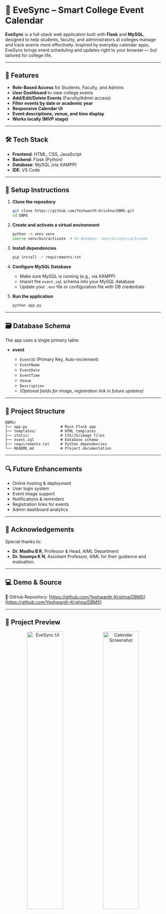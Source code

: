 # 📅 EveSync – Smart College Event Calendar

**EveSync** is a full-stack web application built with **Flask** and **MySQL**, designed to help students, faculty, and administrators at colleges manage and track events more effectively. Inspired by everyday calendar apps, EveSync brings event scheduling and updates right to your browser — but tailored for college life.

---

## 🚀 Features

* **Role-Based Access** for Students, Faculty, and Admins
* **User Dashboard** to view college events
* **Add/Edit/Delete Events** (Faculty/Admin access)
* **Filter events by date or academic year**
* **Responsive Calendar UI**
* **Event descriptions, venue, and time display**
* **Works locally (MVP stage)**

---

## 🛠️ Tech Stack

* **Frontend**: HTML, CSS, JavaScript
* **Backend**: Flask (Python)
* **Database**: MySQL (via XAMPP)
* **IDE**: VS Code

---

## 🧰 Setup Instructions

1. **Clone the repository**

   ```bash
   git clone https://github.com/Yeshwanth-Krishna/DBMS.git
   cd DBMS
   ```

2. **Create and activate a virtual environment**

   ```bash
   python -m venv venv
   source venv/bin/activate  # On Windows: venv\Scripts\activate
   ```

3. **Install dependencies**

   ```bash
   pip install -r requirements.txt
   ```

4. **Configure MySQL Database**

   * Make sure MySQL is running (e.g., via XAMPP)
   * Import the `event.sql` schema into your MySQL database
   * Update your `.env` file or configuration file with DB credentials

5. **Run the application**

   ```bash
   python app.py
   ```

---

## 🗃️ Database Schema

The app uses a single primary table:

* **event**

  * `EventID` (Primary Key, Auto-increment)
  * `EventName`
  * `EventDate`
  * `EventTime`
  * `Venue`
  * `Description`
  * *(Optional fields for image, registration link in future updates)*

---

## 📂 Project Structure

```
DBMS/
├── app.py               # Main Flask app
├── templates/           # HTML templates
├── static/              # CSS/JS/image files
├── event.sql            # Database schema
├── requirements.txt     # Python dependencies
└── README.md            # Project documentation
```

---

## 🔍 Future Enhancements

* Online hosting & deployment
* User login system
* Event image support
* Notifications & reminders
* Registration links for events
* Admin dashboard analytics

---

## 🙏 Acknowledgements

Special thanks to:

* **Dr. Madhu B R**, Professor & Head, AIML Department
* **Dr. Soumya K N**, Assistant Professor, AIML
  for their guidance and evaluation.

---

## 💻 Demo & Source

📎 GitHub Repository:
[https://github.com/Yeshwanth-Krishna/DBMS](https://github.com/Yeshwanth-Krishna/DBMS)

---

## 📸 Project Preview
<p align="center">
  <img src="https://github.com/user-attachments/assets/bc898ce1-562d-4c22-b899-ca3baa7e07bb" width="48%" alt="EveSync UI"/>
  <img src="https://github.com/user-attachments/assets/cde17e8a-174c-45f1-b2c0-bb1cc746175d" width="48%" alt="Calendar Screenshot"/>
  <br/><br/>
  <img src="https://github.com/user-attachments/assets/5a4095a3-457a-4650-9d03-91b944c1cc3e" width="48%" alt="Screenshot 1"/>
  <img src="https://github.com/user-attachments/assets/4ee78ee9-6bc9-47a9-8403-6abcbe73febf" width="48%" alt="Screenshot 2"/>
  <img src="https://github.com/user-attachments/assets/e655b3f4-b536-4c3d-947e-3bfb3c0ea1b7" width="48%" alt="Screenshot 3"/>
  <br/><br/>
  <img src="https://github.com/user-attachments/assets/412b0ab9-0ff8-4ac9-9ff5-68afb6c29ca2" width="30%" alt="Screenshot 4"/>
  <img src="https://github.com/user-attachments/assets/865463e2-38ee-4da3-a618-64d2a8c879b9" width="30%" alt="Screenshot 5"/>
  <img src="https://github.com/user-attachments/assets/b0498f78-ebc1-4e9f-ad8c-1e039c216ebc" width="30%" alt="Screenshot 6"/>
  <br/><br/>
  <img src="https://github.com/user-attachments/assets/ba320b16-65e9-43fe-bb16-987c26d019e0" width="50%" alt="Final Screenshot"/>
</p>





---

## 🏷️ Tags

\#Flask #Python #MySQL #WebDevelopment
\#EventCalendar #StudentProject #EveSync
\#Teamwork #CollegeEvents #FullStackMVP


